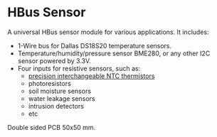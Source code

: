 # HBus Sensor

A universal HBus sensor module for various applications. It includes:
  * 1-Wire bus for Dallas DS18S20 temperature sensors.
  * Temperature/humidity/pressure sensor BME280, or any other I2C sensor powered by 3.3V.
  * Four inputs for resistive sensors, such as:
    * [precision interchangeable NTC thermistors](https://www.littelfuse.com/products/temperature-sensors/leaded-thermistors/interchangeable-thermistors/standard-precision-pt/pt222j2.aspx?utm_source=ussensor.com&utm_medium=redirect&utm_campaign=ussensor-lf)
    * photoresistors
    * soil moisture sensors
    * water leakage sensors
    * intrusion detectors 
    * etc

Double sided PCB 50x50 mm.
